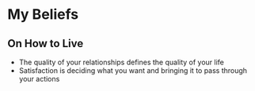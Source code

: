 # My Beliefs

## On How to Live
- The quality of your relationships defines the quality of your life
- Satisfaction is deciding what you want and bringing it to pass through your actions
